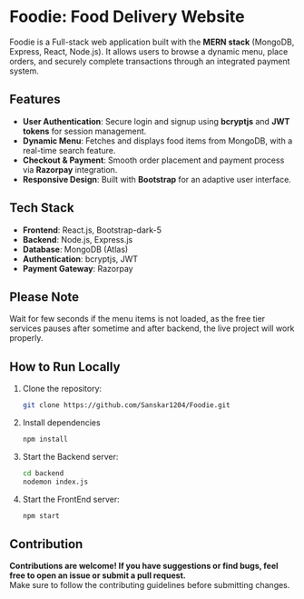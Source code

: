# Foodie: Food Delivery Website

Foodie is a Full-stack web application built with the **MERN stack** (MongoDB, Express, React, Node.js). It allows users to browse a dynamic menu, place orders, and securely complete transactions through an integrated payment system.

## Features

- **User Authentication**: Secure login and signup using **bcryptjs** and **JWT tokens** for session management.
- **Dynamic Menu**: Fetches and displays food items from MongoDB, with a real-time search feature.
- **Checkout & Payment**: Smooth order placement and payment process via **Razorpay** integration.
- **Responsive Design**: Built with **Bootstrap** for an adaptive user interface.

## Tech Stack

- **Frontend**: React.js, Bootstrap-dark-5
- **Backend**: Node.js, Express.js
- **Database**: MongoDB (Atlas)
- **Authentication**: bcryptjs, JWT
- **Payment Gateway**: Razorpay


## Please Note

Wait for few seconds if the menu items is not loaded, as the free tier services pauses after sometime and after backend, the live project will work properly.

## How to Run Locally

1. Clone the repository:

   ```bash
   git clone https://github.com/Sanskar1204/Foodie.git

   ```

2. Install dependencies

   ```bash
   npm install

   ```

3. Start the Backend server:

   ```bash
   cd backend
   nodemon index.js

   ```

4. Start the FrontEnd server:

   ```bash
   npm start

   ```

## Contribution

**Contributions are welcome! If you have suggestions or find bugs, feel free to open an issue or submit a pull request.**  
Make sure to follow the contributing guidelines before submitting changes.
